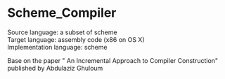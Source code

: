 # Scheme_Compiler
  
Source language: a subset of scheme  
Target language: assembly code (x86 on OS X)  
Implementation language: scheme  

  
Base on the paper " An Incremental Approach to Compiler Construction"  published by Abdulaziz Ghuloum
